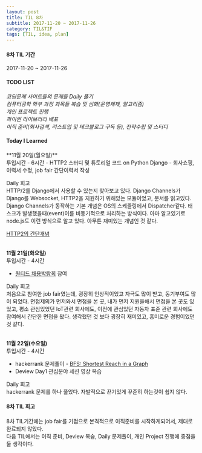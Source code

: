 ```yaml
---
layout: post
title: TIL 8차
subtitle: 2017-11-20 ~ 2017-11-26
category: TIL&TIF
tags: [TIL, idea, plan]
---
```

<h4>8차 TIL 기간</h4>
2017-11-20 ~ 2017-11-26

<h4>TODO LIST</h4>
<i class="fa fa-check-square-o" aria-hidden="true"> 코딩문제 사이트들의 문제들 Daily 풀기</i><br/>
<i class="fa fa-square-o" aria-hidden="true"> 컴퓨터공학 학부 과정 과목들 복습 및 심화(운영체제, 알고리즘)</i><br/>
<i class="fa fa-square-o" aria-hidden="true"> 개인 프로젝트 진행</i><br/>
<i class="fa fa-square-o" aria-hidden="true"> 파이썬 라이브러리 배포</i><br/>
<i class="fa fa-check-square-o" aria-hidden="true"> 이직 준비(회사검색, 리스트업 및 테크블로그 구독 등), 전략수립 및 스터디</i><br/>


<h4>Today I Learned</h4>
**11월 20일(월요일)**<br/>
투입시간 - 6시간
- HTTP2 스터디 및 튜토리얼 코드 on Python Django
- 회사쇼핑, 이력서 수정, job fair 간단이력서 작성

Daily 회고<br/>
HTTP/2를 Django에서 사용할 수 있는지 찾아보고 있다.
Django Channels가 Django를 Websocket, HTTP2을 지원하기 위해있는 모듈이었고, 문서를 읽고있다.
Django Channels가 동작하는 기본 개념은 OS의 스케줄링에서 Dispatcher같다.
태스크가 발생했을때(event)이를 비동기적으로 처리하는 방식이다. 아마 알고있기로 node.js도 이런 방식으로 알고 있다. 아무튼 재미있는 개념인 것 같다.

[HTTP2의 간단개념](https://www.facebook.com/groups/webfrontend/permalink/1201426423335424)


<br/>**11월 21일(화요일)**<br/>
투입시간 - 4시간
- [원티드 채용박람회](https://www.wanted.co.kr/events/great) 참여

Daily 회고<br/>
처음으로 참여한 job fair였는데, 굉장히 인상적이었고 자극도 많이 받고, 동기부여도 많이 되었다.
면접제의가 먼저와서 면접을 본 곳, 내가 먼저 지원을해서 면접을 본 곳도 있었고, 평소 관심있었던 IoT관련 회사에도, 이전에 관심있던 자동차 표준 관련 회사에도 참여해서 간단한 면접을 봤다.
생각했던 것 보다 굉장히 재미있고, 흥미로운 경험이었던 것 같다.


<br/>**11월 22일(수요일)**<br/>
투입시간 - 4시간
- hackerrank 문제풀이 - [BFS: Shortest Reach in a Graph](https://www.hackerrank.com/challenges/ctci-bfs-shortest-reach/problem)
- Deview Day1 관심분야 세션 영상 복습<br/>

Daily 회고<br/>
hackerrank 문제를 하나 풀었다. 자발적으로 끈기있게 꾸준히 하는것이 쉽지 않다.


<h4>8차 TIL 회고</h4>
8차 TIL기간에는 job fair를 기점으로 본격적으로 이직준비를 시작하게되어서, 제대로 완료되지 않았다.<br/>
다음 TIL에서는 이직 준비, Deview 복습, Daily 문제풀이, 개인 Project 진행에 중점을 둘 생각이다.
